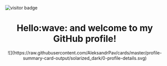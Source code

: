 ![visitor badge](https://visitor-badge.glitch.me/badge?page_id=AleksandrPav.visitor-badge&left_color=black&right_color=red&left_text=PROFILE+VIEWS)

<h1 align="center">Hello:wave: and welcome to my GitHub profile! </h1>

<div align="center">
  ![](https://raw.githubusercontent.com/AleksandrPav/cards/master/profile-summary-card-output/solarized_dark/0-profile-details.svg)
</div>












